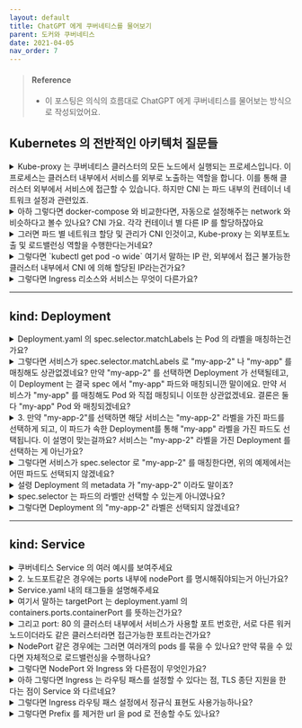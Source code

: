 ```yaml
---
layout: default
title: ChatGPT 에게 쿠버네티스를 물어보기 
parent: 도커와 쿠버네티스
date: 2021-04-05
nav_order: 7
---
```


> #### Reference
> * 이 포스팅은 의식의 흐름대로 ChatGPT 에게 쿠버네티스를 물어보는 방식으로 작성되었어요.

## Kubernetes 의 전반적인 아키텍처 질문들

<details><summary> Kube-proxy 는 쿠버네티스 클러스터의 모든 노드에서 실행되는 프로세스입니다. 이 프로세스는 클러스터 내부에서 서비스를 외부로 노출하는 역할을 합니다. 이를 통해 클러스터 외부에서 서비스에 접근할 수 있습니다.
하지만 CNI 는 파드 내부의 컨테이너 네트워크 설정과 관련있죠. </summary><div markdown="1">

맞습니다. 설명하신 내용이 정확합니다.

- **Kube-proxy**: Kube-proxy는 Kubernetes 클러스터의 각 노드에서 실행되며, 클러스터 내부에서 서비스를 외부로 노출하고 서비스 디스커버리를 담당합니다. 이를 통해 클러스터 외부에서 서비스에 접근할 수 있도록 해주며, 이를 위해 NodePort, LoadBalancer, Ingress 등과 같은 서비스 유형을 관리하고 로드 밸런싱을 수행합니다.

- **CNI (Container Networking Interface)**: CNI는 파드 내부의 컨테이너 네트워크 설정과 관련이 있습니다. 각 파드의 컨테이너 네트워크를 설정하고 IP 주소 할당, 네트워크 정책 적용 등을 담당합니다. 이를 통해 파드 간 통신 및 외부와의 통신을 관리하며, 다양한 네트워크 드라이버와 통합할 수 있습니다. CNI는 파드 간의 네트워킹을 관리하는 데 사용됩니다.

두 컴포넌트는 Kubernetes 클러스터의 네트워크 관리를 다른 레벨에서 처리하며, Kube-proxy는 서비스와 파드 간의 네트워크 트래픽을 관리하고 노드 간 서비스 노출을 담당하고, CNI는 파드 내부의 컨테이너 네트워크 설정을 관리합니다.

</div></details>

<details><summary>아하 그렇다면 docker-compose 와 비교한다면, 자동으로 설정해주는 network 와 비슷하다고 볼수 있나요? CNI 가요. 각각 컨테이너 별 다른 IP 를 할당하잖아요</summary><div markdown="1">

네, CNI는 Docker Compose에서 자동으로 설정되는 네트워크와 유사한 역할을 합니다. Docker Compose는 여러 컨테이너로 구성된 애플리케이션을 정의하고 관리하기 위한 도구로, 컨테이너 간 통신을 관리하는 네트워크를 자동으로 생성하고 구성합니다.

CNI는 Kubernetes에서 파드 내부의 컨테이너 네트워크를 관리하는 역할을 합니다. 각 파드의 컨테이너에 대한 네트워크 설정을 자동으로 처리하고, 각각의 컨테이너에 고유한 IP 주소를 할당합니다. 이렇게하여 파드 내부의 컨테이너 간에 통신할 수 있게 되며, 또한 파드 간 통신 및 외부와의 통신도 관리합니다.

따라서 Docker Compose에서 자동으로 설정되는 네트워크와 CNI는 비슷한 목적을 가지고 있으며, 컨테이너 간의 네트워킹을 관리하고 각각의 컨테이너에 IP 주소를 할당하여 통신을 가능하게 합니다. 그러나 Kubernetes와 CNI는 컨테이너 오케스트레이션 및 관리를 위한 훨씬 더 복잡하고 확장 가능한 시스템을 제공합니다.

</div></details>


<details><summary>그러면 파드 별 네트워크 할당 및 관리가 CNI 인것이고, Kube-proxy 는 외부포트노출 및 로드밸런싱 역할을 수행한다는거네요?</summary><div markdown="1">

맞습니다. 여러 파드가 클러스터 내에서 실행되는 Kubernetes 환경에서, CNI는 각 파드 별 네트워크 할당 및 관리 역할을 담당합니다. 이것은 파드 내부의 컨테이너 간 통신 및 파드 간 통신을 가능하게 합니다.

한편, Kube-proxy는 서비스 디스커버리 및 로드 밸런싱과 같은 서비스 관련 네트워크 역할을 수행합니다. Kube-proxy는 클러스터 내부에서 서비스를 외부로 노출하고, 외부에서 서비스에 접근할 수 있도록 서비스에 대한 로드 밸런싱을 제공합니다. Kube-proxy는 서비스와 파드 간의 네트워크 트래픽 관리를 담당하며, 노드 포트 노출, 로드 밸런싱 구성, 패킷 라우팅 등을 수행합니다.

요약하면, CNI는 파드 별 네트워크 할당 및 관리에 집중하고, Kube-proxy는 서비스 관련 네트워크 역할을 수행하여 외부 포트 노출 및 로드 밸런싱을 담당합니다. 이 두 컴포넌트는 Kubernetes 클러스터의 네트워크를 구성하고 관리하는 데 필요한 서로 다른 역할을 수행합니다.

</div></details>


<details><summary> 그렇다면 `kubectl get pod -o wide` 여기서 말하는 IP 란, 외부에서 접근 불가능한 클러스터 내부에서 CNI 에 의해 할당된 IP라는건가요? </summary><div markdown="1">

네, 맞습니다. `kubectl get pod` 명령을 사용하여 출력된 IP 주소는 클러스터 내부에서 사용되는 내부 IP 주소입니다. 이 IP 주소는 파드 내부에서 통신하거나 클러스터 내의 다른 리소스와 상호작용하기 위한 목적으로 할당됩니다. 클러스터 외부에서 이 IP 주소로 직접 접근할 수 없습니다.

CNI (Container Networking Interface)는 파드 간 통신 및 파드 내부에서의 네트워크 설정을 관리하며, 이러한 내부 IP 주소를 할당하고 관리합니다. 클러스터 외부에서 파드에 접근하려면 서비스를 사용하거나 Ingress 리소스를 설정하여 외부 노출을 구성해야 합니다.

</div></details>


<details><summary> 그렇다면 Ingress 리소스와 서비스는 무엇이 다른가요? </summary><div markdown="1">

Ingress 리소스와 서비스는 Kubernetes 클러스터에서 네트워크 관리를 다르게 다루는 두 가지 다른 컨셉입니다. 각각의 역할과 사용 사례를 설명하겠습니다.

1. **서비스 (Service)**:
    - 서비스는 Kubernetes 내부에서 파드 간 통신 및 서비스 디스커버리를 관리하는 데 사용됩니다. 서비스는 논리적으로 파드 그룹에 대한 네트워크 엔드포인트를 정의하고, 이를 로드 밸런싱하며 외부 또는 내부에서 서비스에 액세스할 수 있는 방법을 제공합니다.
    - 서비스 유형에는 ClusterIP, NodePort, LoadBalancer 등이 있으며, 각 유형은 다른 방식으로 서비스를 노출하고 관리합니다. 예를 들어 ClusterIP는 클러스터 내부에서만 액세스할 수 있으며, NodePort는 클러스터 외부에서 노드의 포트를 통해 액세스할 수 있으며, LoadBalancer는 외부 로드 밸런서를 사용하여 서비스를 노출합니다.

2. **Ingress 리소스 (Ingress Resource)**:
    - Ingress 리소스는 HTTP 및 HTTPS와 같은 Layer 7 프로토콜을 기반으로 클러스터 외부에서 내부 서비스에 라우팅하는 데 사용됩니다. Ingress는 특정 도메인 이름, 경로 또는 URL 패턴을 기반으로 요청을 처리하고, 이를 백엔드 서비스로 라우팅합니다.
    - Ingress 컨트롤러 (예: Nginx Ingress Controller 또는 Traefik Ingress Controller)는 Ingress 리소스를 해석하고 구성된 라우팅 규칙에 따라 클러스터 외부에서 내부 서비스로 요청을 라우팅합니다.
    - Ingress를 사용하면 여러 도메인에 대한 가상 호스트 기반 라우팅, 경로 기반 라우팅, SSL/TLS 암호화 등 고급 네트워크 구성을 쉽게 구현할 수 있습니다.

간단히 말해서, 서비스는 클러스터 내에서 파드 간 통신 및 서비스 디스커버리를 관리하는 데 사용되며, Ingress 리소스는 클러스터 외부에서 HTTP 및 HTTPS 요청을 내부 서비스로 라우팅하는 데 사용됩니다. 이 두 가지는 서로 다른 레벨에서 네트워크를 관리하고 클러스터의 내부 및 외부 트래픽을 다르게 처리합니다.

</div></details>

-------

## kind: Deployment

<details><summary> Deployment.yaml 의 spec.selector.matchLabels 는 Pod 의 라벨을 매칭하는건가요? </summary><div markdown="1">

```yaml
apiVersion: apps/v1
kind: Deployment
metadata:
  name: my-deployment
  labels:
    app: my-app-2
spec:
  replicas: 3
  selector:
    matchLabels:
      app: my-app
  template:
    metadata:
      labels:
        app: my-app
    spec:
      containers:
        - name: my-container
          image: my-image
```

네, Kubernetes에서 Deployment의 `spec.selector.matchLabels` 필드는 해당 Deployment와 관련된 Pod를 선택하는 데 사용되는 라벨 셀렉터(selector)입니다. 이 필드를 통해 Deployment는 어떤 라벨을 가진 Pod를 관리할 것인지 지정할 수 있습니다.

`matchLabels` 필드는 Pod 템플릿의 라벨과 일치하는 Pod만을 선택합니다. 예를 들어, 다음과 같은 Deployment YAML 구성을 고려해 보겠습니다:

위의 예제에서 `spec.selector.matchLabels`는 `app: my-app` 라벨과 일치하는 Pod만 선택하도록 구성되어 있습니다. 따라서 이 Deployment는 `app: my-app` 라벨을 가진 Pod를 관리하고 배포합니다.

이를 통해 Deployment는 해당 라벨을 가진 Pod의 상태를 관리하고 업데이트를 수행하며, 필요에 따라 롤링 업데이트나 스케일링과 같은 작업을 수행할 수 있습니다.

</div></details>



<details><summary> 그렇다면 서비스가 spec.selector.matchLabels 로 "my-app-2" 나 "my-app" 를 매칭해도 상관없겠네요? 만약  "my-app-2" 를 선택하면 Deployment 가 선택될테고, 이 Deployment 는 결국 spec 에서 "my-app" 파드와 매칭되니깐 말이에요. 만약 서비스가 "my-app" 를 매칭해도 Pod 와 직접 매칭되니 이또한 상관없겠네요. 결론은 둘 다 "my-app" Pod 와 매칭되겠네요? </summary><div markdown="1">

네, 맞습니다. 서비스 (Service)의 `spec.selector.matchLabels`에서 "my-app-2" 또는 "my-app" 라벨을 매칭해도 상관없습니다. 그 이유는 다음과 같습니다:

1. 서비스의 역할은 파드 집합에 대한 네트워크 라우팅 및 로드 밸런싱을 제공하는 것입니다.
2. 서비스는 `spec.selector.matchLabels`를 사용하여 어떤 파드를 선택할지 지정합니다.
3. 만약 "my-app-2"를 선택하면 해당 서비스는 "my-app-2" 라벨을 가진 파드를 선택하게 되고, 이 파드가 속한 Deployment를 통해 "my-app" 라벨을 가진 파드도 선택됩니다.
4. 마찬가지로 "my-app"을 선택하면 "my-app" 라벨을 가진 파드를 선택하고, 이 파드가 속한 Deployment를 통해 "my-app-2" 라벨을 가진 파드도 선택됩니다.

결국 서비스의 `spec.selector.matchLabels` 설정에 관계없이 두 가지 라벨 중 하나를 선택하면 해당 서비스는 두 라벨 모두를 가진 파드를 선택하게 되며, 이로 인해 "my-app"과 "my-app-2" 파드가 선택될 것입니다. 이것은 두 가지 라벨을 사용하여 다양한 상황에서 라우팅 및 로드 밸런싱을 설정하는 데 유용할 수 있습니다.

</div></details>



<details><summary> 3. 만약 "my-app-2"를 선택하면 해당 서비스는 "my-app-2" 라벨을 가진 파드를 선택하게 되고, 이 파드가 속한 Deployment를 통해 "my-app" 라벨을 가진 파드도 선택됩니다. 이 설명이 맞는걸까요?  서비스는 "my-app-2" 라벨을 가진 Deployment 를 선택하는 게 아닌가요?</summary><div markdown="1">

죄송합니다, 이전 답변에서의 설명이 부정확했습니다. 서비스의 `spec.selector.matchLabels`는 해당 서비스가 선택할 파드를 결정하는 중요한 부분입니다. 서비스는 파드의 라벨을 기준으로 트래픽을 라우팅하고, 서비스의 선택된 파드를 대상으로 트래픽을 전달합니다.

따라서 서비스의 `spec.selector.matchLabels`가 "my-app-2" 라벨을 가진 경우, 해당 서비스는 "my-app-2" 라벨을 가진 파드만 선택하며, 해당 Deployment를 선택하지 않습니다. 서비스의 `spec.selector.matchLabels` 설정에 따라 파드가 직접 선택되며, 선택된 파드의 라벨과 Deployment와는 직접적인 연관성이 없습니다.

컨트롤러(Deployment)와 서비스(Service) 간의 연결은 일반적으로 라벨 셀렉터를 사용하여 이루어지며, 서비스가 특정 라벨을 가진 파드를 선택하고 해당 파드로 트래픽을 전달합니다. 따라서 서비스의 `spec.selector.matchLabels` 설정에 주목하여 어떤 파드가 해당 서비스를 통해 라우팅될지를 결정하게 됩니다.

</div></details>



<details><summary> 그렇다면 서비스가 spec.selector 로 "my-app-2" 를 매칭한다면, 위의 예제에서는 어떤 파드도 선택되지 않겠네요? </summary><div markdown="1">

네, 맞습니다. 서비스의 `spec.selector`가 "my-app-2" 라벨을 가리키고 있는 경우, 위의 예제에서는 어떤 파드도 선택되지 않을 것입니다. 이는 서비스가 해당 라벨을 가진 파드를 찾을 수 없기 때문입니다. Deployment의 파드 템플릿과 라벨이 "my-app"로 설정되어 있으므로, "my-app-2" 라벨을 가진 파드는 존재하지 않습니다.

따라서 서비스의 `spec.selector` 설정은 파드의 라벨과 일치하는 경우에만 해당 파드를 선택할 수 있으며, "my-app-2" 라벨을 가진 파드는 선택되지 않습니다. Deployment에 속한 파드는 "my-app" 라벨을 가지고 있으므로 서비스가 "my-app-2" 라벨을 가진 파드를 선택하는 경우, 해당 라벨을 가진 파드가 없어 선택되지 않을 것입니다.

</div></details>



<details><summary> 설령 Deployment 의 metadata 가 "my-app-2" 이라도 말이죠? </summary><div markdown="1">

네, 맞습니다. Deployment의 `metadata`의 라벨이 "my-app-2"로 설정되어 있다면, 서비스의 `spec.selector`가 "my-app-2" 라벨을 가리키는 경우 해당 Deployment가 선택될 것입니다. 그리고 해당 Deployment에 속한 파드 중에서 "my-app" 라벨을 가진 파드가 선택될 것입니다.

예를 들어, 다음과 같은 Deployment와 서비스가 있다고 가정해 봅시다:

```yaml
apiVersion: apps/v1
kind: Deployment
metadata:
  name: my-deployment
  labels:
    app: my-app-2
spec:
  replicas: 3
  selector:
    matchLabels:
      app: my-app
  template:
    metadata:
      labels:
        app: my-app
    spec:
      containers:
        - name: my-container
          image: my-image
```

위의 Deployment의 `metadata`의 라벨이 "my-app-2"로 설정되어 있지만, `selector` 내의 `matchLabels`가 "my-app" 라벨을 가리키고 있습니다. 이 경우, 서비스의 `spec.selector`가 "my-app" 라벨을 가리키는 경우 해당 서비스는 "my-app" 라벨을 가진 파드를 선택하게 되고, 이 파드는 해당 Deployment의 파드 중 하나일 것입니다. 따라서 "my-app" 라벨을 가진 파드가 서비스를 통해 선택됩니다.

</div></details>




<details><summary> spec.selector 는 파드의 라벨만 선택할 수 있는게 아니였나요? </summary><div markdown="1">

죄송합니다, 이전 답변에서 혼동이 있었습니다. `spec.selector`는 파드의 라벨을 선택할 때 사용되며 다른 리소스(예: ReplicaSet 또는 Deployment)의 라벨과 매칭하여 파드를 선택하는 데 중요한 역할을 합니다.

따라서 `spec.selector`는 파드의 라벨과 관련이 있으며, 다른 리소스의 라벨과 일치하는 파드를 선택하는 기준을 설정합니다. 서비스는 이 기준을 사용하여 특정 파드를 선택하고 그 파드로 트래픽을 라우팅합니다.

이전 답변에서의 혼동을 바로잡아드려 죄송합니다. 서비스의 `spec.selector` 설정은 파드의 라벨과 일치하는 경우에만 해당 파드를 선택할 수 있습니다. 다른 라벨과 일치하지 않는 경우 해당 파드는 서비스에 의해 선택되지 않습니다.

</div></details>

<details><summary> 그렇다면 Deployment 의 "my-app-2" 라벨은 선택되지 않겠네요? </summary><div markdown="1">

맞습니다. 서비스의 `spec.selector`가 "my-app" 라벨을 가리키고 있는 경우, 해당 서비스는 "my-app" 라벨을 가진 파드만 선택합니다. Deployment의 `metadata` 내에 "my-app-2" 라벨이 있더라도, 서비스가 "my-app" 라벨을 사용하므로 "my-app-2" 라벨을 가진 파드는 서비스에 의해 선택되지 않습니다.

서비스는 파드의 라벨과만 일치하는 파드를 선택하며, 다른 라벨과는 관계없이 동작합니다. 따라서 Deployment의 "my-app-2" 라벨은 서비스에 의해 선택되지 않으며, 서비스가 "my-app" 라벨을 가진 파드만 선택할 것입니다.

</div></details>

-------

## kind: Service

<details><summary> 쿠버네티스 Service 의 여러 예시를 보여주세요 </summary><div markdown="1">

Kubernetes의 Service 리소스를 정의하는 YAML 파일에 대한 다양한 예시를 제공합니다. 이 예시들은 서비스 유형과 포트 설정을 다르게 하여 다양한 상황에 맞게 사용할 수 있습니다.

1. **ClusterIP 서비스 (기본 유형)**:

```yaml
apiVersion: v1
kind: Service
metadata:
  name: my-service
spec:
  selector:
    app: my-app
  ports:
    - protocol: TCP
      port: 80
      targetPort: 8080
```

2. **NodePort 서비스 (노드 외부에서 접근 가능)**:

```yaml
apiVersion: v1
kind: Service
metadata:
  name: my-nodeport-service
spec:
  selector:
    app: my-app
  ports:
    - protocol: TCP
      port: 80
      targetPort: 8080
  type: NodePort
```

3. **LoadBalancer 서비스 (클라우드 환경에서 사용)**:

```yaml
apiVersion: v1
kind: Service
metadata:
  name: my-loadbalancer-service
spec:
  selector:
    app: my-app
  ports:
    - protocol: TCP
      port: 80
      targetPort: 8080
  type: LoadBalancer
```

4. **ExternalName 서비스 (외부 서비스에 대한 CNAME 설정)**:

```yaml
apiVersion: v1
kind: Service
metadata:
  name: my-externalname-service
spec:
  type: ExternalName
  externalName: example.com
```

5. **Headless 서비스 (ClusterIP 없이 라벨 선택)**:

```yaml
apiVersion: v1
kind: Service
metadata:
  name: my-headless-service
spec:
  selector:
    app: my-app
  clusterIP: None
  ports:
    - protocol: TCP
      port: 80
      targetPort: 8080
```

6. **서비스에 대한 TCP와 UDP 포트 설정**:

```yaml
apiVersion: v1
kind: Service
metadata:
  name: my-tcp-udp-service
spec:
  selector:
    app: my-app
  ports:
    - name: tcp-port
      protocol: TCP
      port: 80
      targetPort: 8080
    - name: udp-port
      protocol: UDP
      port: 53
      targetPort: 53
```

</div></details>

<details><summary> 2. 노드포트같은 경우에는 ports 내부에 nodePort 를 명시해줘야되는거 아닌가요? </summary><div markdown="1">

네, 맞습니다. `NodePort` 서비스를 사용할 때는 `ports` 섹션 내에서 `nodePort`를 명시해야 합니다. `nodePort`는 클러스터 외부에서 노드의 IP 주소와 특정 포트 번호를 사용하여 서비스에 접근할 때 사용됩니다.

올바른 구성은 다음과 같습니다:

```yaml
apiVersion: v1
kind: Service
metadata:
  name: my-nodeport-service
spec:
  selector:
    app: my-app
  ports:
    - protocol: TCP
      port: 80         # 클러스터 내부에서 사용할 포트
      targetPort: 8080 # 백엔드 파드의 포트
      nodePort: 30000  # 노드 외부에서 접근할 포트
  type: NodePort
```

위 예시에서는 `nodePort`를 `30000`으로 설정하여 노드 외부에서 `30000` 포트를 사용하여 서비스에 접근할 수 있도록 정의하였습니다. 이렇게 설정하면 클러스터 외부에서 노드의 IP 주소와 `30000` 포트를 사용하여 서비스에 접근할 수 있습니다.

반드시 `nodePort`를 지정해야 하는 것은 아니지만 명시적으로 지정하는 것이 좋습니다. 이렇게 하면 노드 포트 번호를 컨트롤할 수 있고, 충돌을 피할 수 있습니다. 단, 사용 가능한 노드 포트 번호 범위 내에서 선택해야 합니다.

</div></details>

<details><summary> Service.yaml 내의 태그들을 설명해주세요 </summary><div markdown="1">

```yaml
apiVersion: v1
kind: Service
metadata:
   name: my-nodeport-service
spec:
   selector:
      app: my-app
   ports:
      - protocol: TCP
        port: 80         
        targetPort: 4000 
        nodePort: 30000  
   type: NodePort
```

이 Kubernetes `Service` 리소스의 YAML 정의를 통해 `my-nodeport-service`라는 `NodePort` 서비스를 만들고 있습니다. 아래는 정의 내용의 각 부분에 대한 설명입니다:

- `apiVersion: v1`: 이 서비스 정의의 Kubernetes API 버전을 지정합니다.

- `kind: Service`: 이 YAML 파일이 서비스를 정의하는 Kubernetes 리소스임을 나타냅니다.

- `metadata`: 서비스의 메타데이터를 설정하는 섹션입니다. 여기서는 서비스의 이름을 `my-nodeport-service`로 지정하고 있습니다.

- `spec`: 서비스의 스펙을 정의하는 섹션으로, 다음과 같이 설정되어 있습니다:
   - `selector`: 서비스가 연결할 백엔드 파드를 선택하기 위한 라벨 셀렉터를 지정합니다. 이 경우, `app: my-app` 라벨이 있는 파드들을 선택하여 서비스에 연결합니다.

   - `ports`: 서비스가 수신할 포트와 백엔드 파드로 전달할 포트를 지정하는 리스트입니다. 다음과 같이 설정되어 있습니다:
      - `protocol: TCP`: 포트의 통신 프로토콜을 TCP로 설정합니다.

      - `port: 80`: 클러스터 내부에서 서비스가 사용할 포트 번호를 지정합니다. 클러스터 내의 다른 파드들은 이 포트를 통해 서비스에 접근할 수 있습니다.

      - `targetPort: 4000`: 백엔드 파드의 포트 번호를 지정합니다. 이 포트 번호는 서비스가 연결할 백엔드 파드의 포트 번호입니다. 백엔드 파드의 `4000` 포트와 연결됩니다.

      - `nodePort: 30000`: 노드 외부에서 서비스에 접근할 때 사용할 포트 번호를 지정합니다. 이 포트 번호를 사용하여 노드의 IP 주소와 함께 서비스에 접근할 수 있습니다. 이 예시에서는 노드 외부에서 `30000` 포트를 사용하여 서비스에 접근할 수 있도록 설정되어 있습니다.

- `type: NodePort`: 이 서비스의 유형을 `NodePort`로 지정합니다. 이것은 클러스터 외부에서 노드의 IP 주소와 `nodePort`로 서비스에 접근할 수 있도록 하는 유형입니다.

이 서비스 정의는 클러스터 내의 파드 중 `app: my-app` 라벨이 있는 파드에 대한 서비스를 생성하며, 클러스터 외부에서 노드의 IP 주소와 `30000` 포트를 사용하여 해당 서비스에 접근할 수 있도록 합니다. 클러스터 내부에서는 이 서비스를 `80` 포트를 통해 사용할 수 있습니다.

</div></details>

<details><summary> 여기서 말하는 targetPort 는 deployment.yaml 의 containers.ports.containerPort 를 뜻하는건가요? </summary><div markdown="1">

네, 맞습니다. `targetPort`는 `Service` 정의에서 사용되는 포트 중 하나로, 백엔드 파드의 컨테이너 포트인 `containers.ports.containerPort`와 관련이 있습니다.

- `targetPort`: 서비스에서 정의한 포트로 들어오는 요청이 백엔드 파드의 컨테이너 포트인 `containers.ports.containerPort`로 전달되는 대상 포트를 나타냅니다. 서비스는 클러스터 내의 백엔드 파드에 대한 포트 매핑을 설정하며, 이 `targetPort`가 백엔드 파드의 컨테이너 포트와 연결됩니다.

예를 들어, 서비스 정의에서 `targetPort`를 `8080`으로 설정하고, 백엔드 파드의 컨테이너 포트 `containers.ports.containerPort`도 `8080`으로 설정한다면, 서비스가 들어오는 요청을 백엔드 파드의 `8080` 포트로 전달할 것입니다.

간단히 말해, `targetPort`는 서비스가 백엔드 파드의 어떤 포트로 요청을 전달할지를 지정하는 것이며, 이 값은 백엔드 파드의 컨테이너 포트인 `containers.ports.containerPort`와 일치해야 합니다.

</div></details>

<details><summary> 그리고 port: 80 의 클러스터 내부에서 서비스가 사용할 포트 번호란, 서로 다른 워커 노드이더라도 같은 클러스터라면 접근가능한 포트라는건가요? </summary><div markdown="1">

맞습니다. port: 80는 클러스터 내부에서 서비스가 사용할 포트 번호를 나타냅니다. 이 포트 번호는 같은 Kubernetes 클러스터 내의 모든 노드에서 서비스에 접근할 수 있는 포트입니다. 즉, 모든 워커 노드와 마스터 노드에서 서비스를 사용하려면 해당 포트 번호를 사용하여 서비스에 접근할 수 있습니다.

서비스의 port는 클러스터 내의 다른 파드들이 서비스에 접근할 때 사용하는 포트입니다. 예를 들어, 다른 파드에서 이 서비스를 호출하거나 통신할 때, 해당 파드는 서비스의 port 번호를 사용하여 통신을 수행할 수 있습니다. 이렇게 함으로써 파드 간의 통신을 쉽게 설정하고 관리할 수 있습니다.

단, 외부에서 클러스터 내의 서비스에 접근하려면 클러스터 외부에서의 네트워크 설정 및 방화벽 규칙을 고려해야 합니다. 이러한 경우 NodePort나 LoadBalancer 서비스를 사용하여 외부로 노출하는 방법을 고려할 수 있습니다.


</div></details>

<details><summary>NodePort 같은 경우에는 그러면 여러개의 pods 를 묶을 수 있나요? 만약 묶을 수 있다면 자체적으로 로드밸런싱을 수행하나요? </summary><div markdown="1">

`NodePort` 서비스는 백엔드 파드의 선택을 기반으로 요청을 여러 파드로 라우팅할 수 있습니다. 이때 로드 밸런싱은 서비스의 핵심 기능 중 하나입니다.

NodePort 서비스는 백엔드 파드의 라벨 셀렉터를 사용하여 트래픽을 라우팅합니다. 즉, 같은 라벨 셀렉터를 가진 모든 파드는 서비스에 등록되며, 들어오는 요청은 이 파드 중 하나로 라우팅됩니다. 이를 통해 여러 개의 파드를 그룹화하고 트래픽을 분산시키는 로드 밸런싱 효과를 얻을 수 있습니다.

로드 밸런싱은 클러스터 내에서 서비스에 연결된 모든 파드에 대한 균등한 분산을 수행합니다. 이것은 서비스의 핵심 기능 중 하나이며, 클라이언트가 서비스의 NodePort에 요청을 보낼 때, 서비스는 라벨 셀렉터와 일치하는 백엔드 파드 중 하나를 선택하여 요청을 전달합니다. 이러한 프로세스를 통해 트래픽 로드 밸런싱이 이루어집니다.

따라서 NodePort 서비스를 사용하면 여러 개의 파드를 그룹화하고 트래픽을 분산시킬 수 있으며, 서비스가 자체적으로 로드 밸런싱을 수행합니다. 이는 파드의 수평 확장과 고가용성을 제공하는 데 도움이 됩니다.

</div></details>

<details><summary> 그렇다면 NodePort 와 Ingress 와 다른점이 무엇인가요? </summary><div markdown="1">

`NodePort`와 `Ingress`는 Kubernetes에서 서비스를 외부로 노출하는 두 가지 서로 다른 방법입니다. 각각의 주요 차이점을 요약하겠습니다.

1. **NodePort**:
   - `NodePort`는 Kubernetes 클러스터의 각 노드에 특정 포트를 열어 서비스에 대한 외부 액세스를 허용하는 방법입니다.
   - 각 노드에 열린 포트는 클러스터 외부에서 해당 노드로 접근하고 서비스로 라우팅됩니다.
   - 일반적으로 `NodePort` 서비스를 사용하면 외부에서 클러스터 내부 서비스에 직접 접근할 수 있지만, SSL/TLS 종단 지원이나 더 복잡한 경로 기반 라우팅을 구현하기 어려울 수 있습니다.

2. **Ingress**:
   - `Ingress`는 클러스터 내부의 여러 서비스에 대한 HTTP 및 HTTPS 경로 기반 라우팅을 제공하는 Kubernetes 리소스입니다.
   - `Ingress` 컨트롤러(예: Nginx Ingress Controller)를 사용하여 구현됩니다.
   - 하나의 진입 지점(예: 로드 밸런서 또는 인그레스 컨트롤러)에서 여러 서비스에 대한 경로 기반 라우팅을 구성할 수 있습니다.
   - SSL/TLS 종단 지원, 가상 호스트 기반 라우팅, 경로 기반 라우팅 및 기타 고급 기능을 구현하는 데 유용합니다.

간단히 말해, `NodePort`는 포트 기반 노출을 제공하며 간단한 경우에 사용됩니다. 반면에 `Ingress`는 더 복잡한 라우팅 및 SSL 종단 지원과 같은 고급 기능을 제공하는 데 사용됩니다. 일반적으로 웹 애플리케이션을 호스팅하거나 HTTP(S) 요청을 처리해야 하는 경우 `Ingress`를 사용하는 것이 일반적입니다.

</div></details>

<details><summary> 아하 그렇다면 Ingress 는 라우팅 패스를 설정할 수 있다는 점, TLS 종단 지원을 한다는 점이 Service 와 다르네요? </summary><div markdown="1">

맞습니다! `Ingress`는 `Service`와 비교하여 다음과 같은 주요 차이점을 가지고 있습니다:

1. **라우팅 패스 설정**:
   - `Ingress`를 사용하면 HTTP 및 HTTPS 요청에 대한 경로 기반 라우팅을 설정할 수 있습니다. 예를 들어, 서로 다른 경로에 따라 다른 백엔드 서비스로 요청을 라우팅할 수 있습니다.

2. **TLS 종단 지원**:
   - `Ingress`를 통해 SSL/TLS 종단 지원을 구성할 수 있습니다. 이를 통해 클라이언트와의 안전한 통신을 위해 SSL/TLS 암호화를 적용할 수 있습니다.

3. **가상 호스트 지원**:
   - `Ingress`를 사용하여 하나의 진입 지점에서 여러 가상 호스트(도메인)에 대한 라우팅을 설정할 수 있습니다. 각 가상 호스트는 다른 백엔드 서비스로 라우팅될 수 있습니다.

4. **더 복잡한 라우팅 제어**:
   - `Ingress` 컨트롤러를 사용하면 보다 복잡한 라우팅 규칙을 구성할 수 있습니다. 경로, HTTP 헤더, 쿠키 및 기타 요청 속성을 기반으로 라우팅 규칙을 정의할 수 있습니다.

5. **기능 확장성**:
   - `Ingress`는 컨트롤러를 통해 다양한 기능을 확장할 수 있습니다. 예를 들어, Nginx Ingress Controller나 Traefik과 같은 컨트롤러를 사용하여 기능을 확장하고 사용자 정의 설정을 적용할 수 있습니다.

따라서 `Ingress`는 단순한 포트 기반 노출을 넘어서 웹 애플리케이션을 호스팅하거나 고급 라우팅 및 보안 요구사항을 처리해야 할 때 유용한 Kubernetes 리소스입니다. 반면에 `Service`는 포트 기반 노출을 위한 간단한 리소스로 사용됩니다.

</div></details>

<details><summary> 그렇다면 Ingress 라우팅 패스 설정에서 정규식 표현도 사용가능하나요? </summary><div markdown="1">

네, `Ingress`의 경로 설정에서 정규식 표현식을 사용할 수 있습니다. Kubernetes의 일부 Ingress 컨트롤러(예: Nginx Ingress Controller, Traefik 등)는 정규식을 지원하며, 이를 사용하여 복잡한 경로 기반 라우팅 규칙을 정의할 수 있습니다.

예를 들어, 다음과 같은 `Ingress` 리소스의 일부를 살펴보겠습니다. 이 예에서는 정규식을 사용하여 `/api/`로 시작하는 모든 경로를 백엔드 서비스로 라우팅합니다:

```yaml
apiVersion: networking.k8s.io/v1
kind: Ingress
metadata:
  name: my-ingress
spec:
  rules:
    - host: example.com
      http:
        paths:
          - path: ^/api/.*   # 정규식을 사용한 경로 패턴
            pathType: Prefix  # Prefix 또는 Exact 중 선택 가능
            backend:
              service:
                name: my-backend-service
                port:
                  number: 80
```

위의 예에서 `^/api/.*`는 `/api/`로 시작하는 모든 경로를 캡처하는 정규식입니다. 이 경로 패턴에 해당하는 요청은 `my-backend-service`로 라우팅됩니다.

경로 패턴 외에도 정규식을 사용하여 다양한 조건을 만족하는 요청을 처리할 수 있습니다. 다만 사용 중인 Ingress 컨트롤러가 정규식을 지원하는지 확인하고 해당 컨트롤러의 문서를 참조하는 것이 중요합니다.

</div></details>

<details><summary> 그렇다면 Prefix 를 제거한 url 을 pod 로 전송할 수도 있나요? </summary><div markdown="1">

네, `Ingress`를 사용하면 원하는 경로에서 일부 경로 부분을 제거하거나 수정하여 백엔드 파드로 전달할 수 있습니다. 이를 통해 요청된 URL을 변환하고 필요한 경로를 백엔드 서비스로 라우팅할 수 있습니다.

예를 들어, `/api/`를 제거하고 나머지 경로를 백엔드 파드로 전달하려면 다음과 같이 `Ingress` 리소스를 구성할 수 있습니다:

```yaml
apiVersion: networking.k8s.io/v1
kind: Ingress
metadata:
  name: my-ingress
spec:
  rules:
    - host: example.com
      http:
        paths:
          - path: ^/api(/.*)?$  # 정규식을 사용하여 /api/ 를 선택
            pathType: Prefix    # Prefix 또는 Exact 중 선택 가능
            backend:
              service:
                name: my-backend-service
                port:
                  number: 80
```

위의 예에서 `^/api(/.*)?$` 정규식은 `/api/`로 시작하는 경로를 선택하고 `/api/` 이후의 부분은 캡처합니다. 그리고 `my-backend-service`로 이 경로를 라우팅합니다. 따라서 클라이언트가 `/api/some/resource`를 요청하면 백엔드로는 `/some/resource` 경로로 전달됩니다.

이렇게 경로를 수정하거나 잘라내는 방식을 사용하면 클라이언트 요청을 더 유연하게 처리할 수 있습니다.

</div></details>